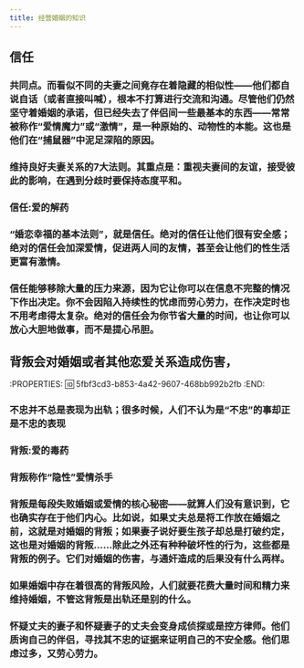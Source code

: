 ```yaml
---
title: 经营婚姻的知识
---
```


## 信任
### 共同点。而看似不同的夫妻之间竟存在着隐藏的相似性——他们都自说自话（或者直接叫喊），根本不打算进行交流和沟通。尽管他们仍然坚守着婚姻的承诺，但已经失去了伴侣间一些最基本的东西——常常被称作“爱情魔力”或“激情”，是一种原始的、动物性的本能。这也是他们在“捕鼠器”中泥足深陷的原因。
### 维持良好夫妻关系的7大法则。其重点是：重视夫妻间的友谊，接受彼此的影响，在遇到分歧时要保持态度平和。
### 信任:爱的解药
### “婚恋幸福的基本法则”，就是信任。绝对的信任让他们很有安全感；绝对的信任会加深爱情，促进两人间的友情，甚至会让他们的性生活更富有激情。
### 信任能够移除大量的压力来源，因为它让你可以在信息不完整的情况下作出决定。你不会因陷入持续性的忧虑而劳心劳力，在作决定时也不用考虑得太复杂。绝对的信任会为你节省大量的时间，也让你可以放心大胆地做事，而不是提心吊胆。
## 背叛会对婚姻或者其他恋爱关系造成伤害，
:PROPERTIES:
:id: 5fbf3cd3-b853-4a42-9607-468bb992b2fb
:END:
### 不忠并不总是表现为出轨；很多时候，人们不认为是“不忠”的事却正是不忠的表现
### 背叛:爱的毒药
### 背叛称作“隐性”爱情杀手
### 背叛是每段失败婚姻或爱情的核心秘密——就算人们没有意识到，它也确实存在于他们内心。比如说，如果丈夫总是将工作放在婚姻之前，这就是对婚姻的背叛；如果妻子说好要生孩子却总是打破约定，这也是对婚姻的背叛……除此之外还有种种破坏性的行为，这些都是背叛的例子。它们对婚姻的伤害，与通奸造成的后果没有什么两样。
### 如果婚姻中存在着很高的背叛风险，人们就要花费大量时间和精力来维持婚姻，不管这背叛是出轨还是别的什么。
### 怀疑丈夫的妻子和怀疑妻子的丈夫会变身成侦探或是控方律师。他们质询自己的伴侣，寻找其不忠的证据来证明自己的不安全感。他们思虑过多，又劳心劳力。
